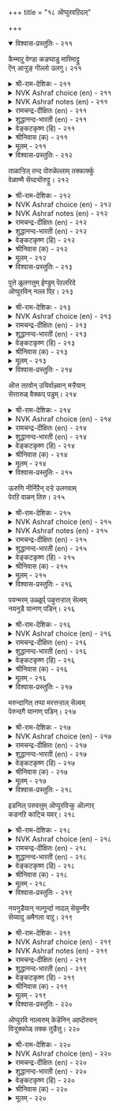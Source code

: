 +++
title = "१८ ऒप्पुरवऱिदल्"

+++


<details open><summary>विश्वास-प्रस्तुतिः - २११</summary>

कैम्माऱु वेण्डा कडप्पाडु मारिमाट्टु  
ऎन् आऱ्ऱुङ् गॊल्लो उलगु।       २११
</details>

<details><summary>श्री-राम-देशिकः - २११</summary>

मेघानं वर्षतां नित्यं कि साह्यं कुर्वते जनाः ।  
मेघतुल्या महान्तोऽपि निष्काममुपकुर्वते ॥ २११॥
</details>

<details><summary>NVK Ashraf choice (en) - २११</summary>

०२११
Duty is not for reward.
Does the world recompense the rain-cloud?
(P.S. Sundaram)
</details>

<details><summary>NVK Ashraf notes (en) - २११</summary>

२११. Five elements [pancha bhuta] are earth, water, fire, air and ether.
</details>

<details><summary>रामचन्द्र-दीक्षितः (en) - २११</summary>

211\. kaimmāṟu vēṇṭā kaṭappāṭu; mārimāṭṭu  
eṉ āṟṟum kollō, ulaku?.

211\. Do not expect any return for the services (duty) done. What does the world give in exchange for the clouds that pour rain?  
</details>

<details><summary>शुद्धानन्द-भारती (en) - २११</summary>

1\. கைம்மாறு வேண்டா கடப்பாடு மாரிமாட்டு  
என்ஆற்றுங் கொல்லோ உலகு  
Duty demands nothing in turn;  
How can the world recompense rain?        211  
</details>

<details><summary>वेङ्कटकृष्ण (हि) - २११</summary>

211
उपकारी नहिं चाहते, पाना प्रत्युपकार ।  
बादल को बदला भला, क्या देता संसार ॥
</details>

<details><summary>श्रीनिवास (क) - २११</summary>

211. उपकारक्कॆ प्रत्युपकारद हङ्गिल्ल; मळॆयन्नु सुरिसुव मोडगळिगॆ ई लोकद मानवरु एनु उपकार तानॆ
माडबल्लरु?

</details>

<details><summary>मूलम् - २११</summary>

कैम्माऱु वेण्डा कडप्पाडु मारिमाट्टु
ऎऩ् आऱ्ऱुङ् गॊल्लो उलगु। २११
</details>

<details open><summary>विश्वास-प्रस्तुतिः - २१२</summary>

ताळाऱ्ऱित् तन्द पॊरुळॆल्लाम् तक्कार्क्कु  
वेळाण्मै सॆय्दऱ्पॊरुट्टु।       २१२
</details>

<details><summary>श्री-राम-देशिकः - २१२</summary>

लोकोपकर्तृभिर्वित्तं प्रयत्नात् समुपार्जितम् ।  
सत्पात्रे दीयमानं सत् प्रयोजनकरं भवेत् ॥ २१२॥
</details>

<details><summary>NVK Ashraf choice (en) - २१२</summary>

०२१२
All the wealth earned by toils
Is meant to serve those who deserve. *
( Shuddhananda Bharatiar)
</details>

<details><summary>NVK Ashraf notes (en) - २१२</summary>

२१२. Compare with ८१. "It is to exercise the benevolence of hospitality that people earn a living and establish homes" -(W.H. Drew and J. Lazarus), (N.V.K. Ashraf). The word "तक्कार्क्कु" in this couplet can be translated as "deserving" or "worthy". Using the latter meaning, (P.S. Sundaram) and (V.V.S. Aiyar) translate this couplet as: "The worthy work and earn their wealth in order to help others" – (P.S. Sundaram).
</details>

<details><summary>रामचन्द्र-दीक्षितः (en) - २१२</summary>

212\. tāḷ āṟṟit tanta poruḷ ellām takkārkku  
vēḷāṇmai ceytaṟporuṭṭu.

212\. All the wealth one earns is for rendering help to the deserving.  
</details>

<details><summary>शुद्धानन्द-भारती (en) - २१२</summary>

2\. தாளாற்றித் தந்த பொருளெல்லாம் தக்கார்க்கு  
வேளாண்மை செய்தற் பொருட்டு  
All the wealth that toils give  
Is meant to serve those who deserve.        212  
</details>

<details><summary>वेङ्कटकृष्ण (हि) - २१२</summary>

212
बहु प्रयत्न से जो जुड़ा, योग्य व्यक्ति के पास ।  
लोगों के उपकार हित, है वह सब धन-रास ॥
</details>

<details><summary>श्रीनिवास (क) - २१२</summary>

212. तानु श्रमदिन्द, सम्पादिसि कूडिट्ट हणवॆल्ल तक्कवरिगॆ उपकार माडुवुदक्के इरुवुदु (ऎन्दु तिळियबेकु)

</details>

<details><summary>मूलम् - २१२</summary>

ताळाऱ्ऱित् तन्द पॊरुळॆल्लाम् तक्कार्क्कु
वेळाण्मै सॆय्दऱ् पॊरुट्टु। २१२
</details>

<details open><summary>विश्वास-प्रस्तुतिः - २१३</summary>

पुत्ते ळुलगत्तुम् ईण्डुम् पॆऱलरिदे  
ऒप्पुरविन् नल्ल पिऱ।       २१३
</details>

<details><summary>श्री-राम-देशिकः - २१३</summary>

लोकोपकारिताख्येन धर्मेण भुवि जीवनात् ।  
सत्कार्यमुत्तमं नास्ति स्वर्गे वा भूतलेऽपि वा ॥ २१३॥
</details>

<details><summary>NVK Ashraf choice (en) - २१३</summary>

०२१३
Rare it is to find another good equal to benevolence,
Either here or in the heaven. *
(W.H. Drew and J. Lazarus)
</details>

<details><summary>रामचन्द्र-दीक्षितः (en) - २१३</summary>

213\. puttēḷ ulakattum, īṇṭum, peṟal aritē-  
oppuraviṉ nalla piṟa.

213\. Is there anything greater than decorum either here or in the world to come?  
</details>

<details><summary>शुद्धानन्द-भारती (en) - २१३</summary>

3\. புத்தே ளுலகத்தும் ஈண்டும் பெறலரிதே  
ஒப்புரவின் நல்ல பிற  
In heav'n and earth 'tis hard to find  
A greater good than being kind.        213  
</details>

<details><summary>वेङ्कटकृष्ण (हि) - २१३</summary>

213
किया भाव निष्काम से, जनोपकार समान ।  
स्वर्ग तथा भू लोक में दुष्कर जान ॥
</details>

<details><summary>श्रीनिवास (क) - २१३</summary>

213. देवलोकदल्लियागली, ई लोकदल्लागली, उपकारक्किन्त मिगिलाद ऒळ्ळॆय गुणवन्नु पडॆयुवुदु कष्ट.

</details>

<details><summary>मूलम् - २१३</summary>

पुत्ते ळुलगत्तुम् ईण्डुम् पॆऱलरिदे
ऒप्पुरविऩ् नल्ल पिऱ। २१३
</details>

<details open><summary>विश्वास-प्रस्तुतिः - २१४</summary>

ऒत्त तऱवोन् उयिर्वाऴ्वान् मऱ्ऱैयान्  
सॆत्तारुळ् वैक्कप् पडुम्।       २१४
</details>

<details><summary>श्री-राम-देशिकः - २१४</summary>

लोकनामुपकर्ता यः शिष्टाचारपरायणः ।  
स जीवति शरीरेण मृतप्रायो नरोऽपरः ॥ २१४॥
</details>

<details><summary>NVK Ashraf choice (en) - २१४</summary>

०२१४
He who realizes what is oneness, lives;
The rest will be placed among the dead.
(G. Vanmikanathan)
</details>

<details><summary>रामचन्द्र-दीक्षितः (en) - २१४</summary>

214\. ottatu aṟivāṉ uyir vāḻvāṉ; maṟṟaiyāṉ  
cettāruḷ vaikkappaṭum.

214\. Verily he is alive who is in harmony with the world; others should be ranked with the dead.  
</details>

<details><summary>शुद्धानन्द-भारती (en) - २१४</summary>

4\. ஒத்த தறிவான் உயிர்வாழ்வான் மற்றையான்  
செத்தாருள் வைக்கப் படும்  
He lives who knows befitting act  
Others are deemed as dead in fact.        214  
</details>

<details><summary>वेङ्कटकृष्ण (हि) - २१४</summary>

214
ज्ञाता शिष्टाचार का, है मनुष्य सप्राण ॥
मृत लोगों में अन्य की, गिनती होती जान ॥
</details>

<details><summary>श्रीनिवास (क) - २१४</summary>

214. उपकारद नडॆवळियन्नु अरितवनु मात्र तन्न बाळन्नु सार्थक पडिसिकॊळ्ळुत्तानॆ; उळिदवरॆल्ल (बदुकिद्दू)
सत्त हागॆये.

</details>

<details><summary>मूलम् - २१४</summary>

ऒत्त तऱवोऩ् उयिर्वाऴ्वाऩ् मऱ्ऱैयाऩ्
सॆत्तारुळ् वैक्कप् पडुम्। २१४
</details>

<details open><summary>विश्वास-प्रस्तुतिः - २१५</summary>

ऊरुणि नीर्निऱैन् दऱ्ऱे उलगवाम्  
पेरऱि वाळन् तिरु।       २१५
</details>

<details><summary>श्री-राम-देशिकः - २१५</summary>

जलपूर्णतटाकेन भवन्ति सुखिनो जनाः ।  
लोकोपकारिणो भाग्यं लोकसौख्यं प्रयच्छति ॥ २१५॥
</details>

<details><summary>NVK Ashraf choice (en) - २१५</summary>

०२१५
The wealth of a wise philanthropist
Is a village pool ever full.
(P.S. Sundaram)
</details>

<details><summary>NVK Ashraf notes (en) - २१५</summary>

२१५. Compare with ५२३. “The life of an unattached man is like a boundless pond flowing unbound” - (P.S. Sundaram), (N.V.K. Ashraf)
</details>

<details><summary>रामचन्द्र-दीक्षितः (en) - २१५</summary>

215\. ūruṇi nīr niṟaintaṟṟē-ulaku avām  
pēr aṟivāḷaṉ tiru.

215\. The wealth of the wise is a never-failing spring.  
</details>

<details><summary>शुद्धानन्द-भारती (en) - २१५</summary>

5\. ஊருணி நீர்நிறைந் தற்றே உலகவாம்  
பேரறி வாளன் திரு  
The wealth that wise and kind do make  
Is like water that fills a lake.        215  
</details>

<details><summary>वेङ्कटकृष्ण (हि) - २१५</summary>

215
पानी भरा तड़ाग ज्यों, आवे जग का काम ।  
महा सुधी की संपदा, है जन-मन-सुख धाम ॥
</details>

<details><summary>श्रीनिवास (क) - २१५</summary>

215. उपकारदिन्द लोक कल्याणवन्नु बयसुव हिरिय अरिवुळ्ळवन सिरियु, ऊरिन कॆरॆय नीरु तुम्बिकॊण्डु
जनरिगॆ उपकार माडिदुदक्कॆ समानवादुदु.

</details>

<details><summary>मूलम् - २१५</summary>

ऊरुणि नीर्निऱैन् दऱ्ऱे उलगवाम्
पेरऱि वाळऩ् तिरु। २१५
</details>

<details open><summary>विश्वास-प्रस्तुतिः - २१६</summary>

पयन्मरम् उळ्ळूर्प् पऴुत्तऱ्ऱाल् सॆल्वम्  
नयनुडै यान्गण् पडिन्।       २१६
</details>

<details><summary>श्री-राम-देशिकः - २१६</summary>

फलभारनतो वृक्षः प्राममध्यं गतो यथा ।  
लोकोपकारी वित्ताढयस्तथा स्यादुपकारकः ॥ २१६॥
</details>

<details><summary>NVK Ashraf choice (en) - २१६</summary>

०२१६
When wealth comes to the generous,
It is like the village tree coming to fruit. *
(C. Rajagopalachari)
</details>

<details><summary>रामचन्द्र-दीक्षितः (en) - २१६</summary>

216\. payaṉ maram uḷḷūrp paḻuttaṟṟāl-celvam  
nayaṉ uṭaiyāṉkaṇ paṭiṉ.

216\. The wealth of the truly liberal is like a tree ripening in the heart of a village.  
</details>

<details><summary>शुद्धानन्द-भारती (en) - २१६</summary>

6\. பயன்மரம் உள்ளூர்ப் பழுத்தற்றால் செல்வம்  
நயனுடை யான்கண் படின்  
Who plenty gets and plenty gives  
Is like town-tree teeming with fruits.        216  
</details>

<details><summary>वेङ्कटकृष्ण (हि) - २१६</summary>

216
शिष्ट जनों के पास यदि, आश्रित हो संपत्ति ।  
ग्राम-मध्य ज्यों वृक्षवर, पावे फल-संपत्ति ॥
</details>

<details><summary>श्रीनिवास (क) - २१६</summary>

216. उपकार माडलाद धर्मगुणवुळ्ळवन बळि सिरि नॆलॆसिदरॆ, फलिसुव मरवु ऊर नडुवॆ इद्दु हण्णु बिट्टन्तॆ.

</details>

<details><summary>मूलम् - २१६</summary>

पयऩ्मरम् उळ्ळूर्प् पऴुत्तऱ्ऱाल् सॆल्वम्
नयऩुडै याऩ्कण् पडिऩ्। २१६
</details>

<details open><summary>विश्वास-प्रस्तुतिः - २१७</summary>

मरुन्दागित् तप्पा मरत्तऱ्ऱाल् सॆल्वम्  
पॆरुन्दगै यान्गण् पडिन्।       २१७
</details>

<details><summary>श्री-राम-देशिकः - २१७</summary>

सर्वभागैर्यथा वृक्षः रुग्णानामौषधायते ।  
लोकोपकारिणो वित्तं तथा सर्वोपकारकम् ॥ २१७॥
</details>

<details><summary>NVK Ashraf choice (en) - २१७</summary>

०२१७
When wealth comes to the large-hearted,
It is like an unfailing medicine tree. *
(P.S. Sundaram)
</details>

<details><summary>रामचन्द्र-दीक्षितः (en) - २१७</summary>

217\. maruntu ākit tappā marattaṟṟāl-celvam  
peruntakaiyāṉkaṇ paṭiṉ.

217\. The wealth of the generous is like a healing medicinal tree.  
</details>

<details><summary>शुद्धानन्द-भारती (en) - २१७</summary>

7\. மருந்தாகித் தப்பா மரத்தற்றால் செல்வம்  
பெருந்தகை யான்கண் படின்  
The wealth of a wide-hearted soul  
Is a herbal tree that healeth all.        217  
</details>

<details><summary>वेङ्कटकृष्ण (हि) - २१७</summary>

217
चूके बिन ज्यों वृक्ष का, दवा बने हर अंग ।  
त्यों धन हो यदि वह रहे, उपकारी के संग ॥
</details>

<details><summary>श्रीनिवास (क) - २१७</summary>

217. उपकारवे मॊदलाद हिरिय गुणवुळ्ळवन बळि ऐश्वर्यवु बन्दु नॆलसि निन्तरॆ, रोगरुजिनगळन्नु परिहरिसुव
सञ्जीविनि मरदन्तॆ (हत्तु जनरिगॆ प्रयोजन दॊरॆयुवुदु)

</details>

<details><summary>मूलम् - २१७</summary>

मरुन्दागित् तप्पा मरत्तऱ्ऱाल् सॆल्वम्
पॆरुन्दगै याऩ्कण् पडिऩ्। २१७
</details>

<details open><summary>विश्वास-प्रस्तुतिः - २१८</summary>

इडनिल् परुवत्तुम् ऒप्पुरविऱ्कु ऒल्गार्  
कडनऱि काट्चि यवर्।       २१८
</details>

<details><summary>श्री-राम-देशिकः - २१८</summary>

लोकोपकारमाहात्म्यं जानन्तो ज्ञानिसत्तमाः ।  
स्वस्य दारिद्र्यकालेऽपि परेषामुपकर्वते ॥ २१८॥
</details>

<details><summary>NVK Ashraf choice (en) - २१८</summary>

०२१८
Those known for their duty will not slacken to help
Even during times of poverty.
(N.V.K. Ashraf)
</details>

<details><summary>रामचन्द्र-दीक्षितः (en) - २१८</summary>

218\. iṭaṉ il paruvattum, oppuraviṟku olkār-  
kaṭaṉ aṟi kāṭciyavar.

218\. Even in poverty the truly discerning never ceases to be liberal.  
</details>

<details><summary>शुद्धानन्द-भारती (en) - २१८</summary>

8\. இடனில் பருவத்தும் ஒப்புரவிற்கு ஒல்கார்  
கடனறி காட்சி யவர்  
Though seers may fall on evil days  
Their sense of duty never strays.        218  
</details>

<details><summary>वेङ्कटकृष्ण (हि) - २१८</summary>

218
सामाजिक कर्तव्य का, जिन सज्जन को ज्ञान ।  
उपकृति से नहिं चूकते, दारिदवश भी जान ॥
</details>

<details><summary>श्रीनिवास (क) - २१८</summary>

218. कर्तव्यदरिविन दृष्टियुळ्ळवरु, सिरियन्नु कॆळॆदुकॊण्ड सङ्कट कालदल्लू उपकार माडलु हिञ्जरियुवुदिल्ल.

</details>

<details><summary>मूलम् - २१८</summary>

इडऩिल् परुवत्तुम् ऒप्पुरविऱ्कु ऒल्गार्
कडऩऱि काट्चि यवर्। २१८
</details>

<details open><summary>विश्वास-प्रस्तुतिः - २१९</summary>

नयनुडैयान् नल्गूर्न्दा नादल् सॆयुम्नीर  
सॆय्यादु अमैगला वाऱु।       २१९
</details>

<details><summary>श्री-राम-देशिकः - २१९</summary>

लोकोपकारिचित्तस्य दारिद्र्यमिदमुच्यते ।  
न शक्नोम्यधिकं दान्तु दारुद्र्ययेति यन्मतम् ॥ २१९॥
</details>

<details><summary>NVK Ashraf choice (en) - २१९</summary>

०२१९
The poverty of a generous man is nothing but
His inability to exercise his generosity. *
(W.H. Drew and J. Lazarus)
</details>

<details><summary>NVK Ashraf notes (en) - २१९</summary>

२१९. Compare with १०१०. "The brief want of the benign rich is like the monsoon clouds just shed its moisture" - ( Shuddhananda Bharatiar), (N.V.K. Ashraf)
</details>

<details><summary>रामचन्द्र-दीक्षितः (en) - २१९</summary>

219\. nayaṉ uṭaiyāṉ nalkūrntāṉ ātal ceyum nīra  
ceyyātu amaikalā āṟu.

219\. The poverty of the liberal of heart is his failure in the offices of tenderness.  
</details>

<details><summary>शुद्धानन्द-भारती (en) - २१९</summary>

9\. நயனுடையான் நல்கூர்ந்தா னாதல் செயும்நீர  
செய்யாது அமைகலா வாறு  
The good man's poverty and grief  
Is want of means to give relief.        219  
</details>

<details><summary>वेङ्कटकृष्ण (हि) - २१९</summary>

219
उपकारी को है नहीं, दरिद्रता की सोच ।  
‘मैं कृतकृत्य नहीं हुआ’ उसे यही संकोच ॥
</details>

<details><summary>श्रीनिवास (क) - २१९</summary>

219. उपकार माडुव धर्मगुणवुळ्ळवनु बडवनागिद्दल्लि, अवनु माड बेकाद उपकारवन्नुमाडलारदॆ दुःखिसुव
स्थितिगॆ बरुवनु.

</details>

<details><summary>मूलम् - २१९</summary>

नयऩुडैयाऩ् नल्गूर्न्दा ऩादल् सॆयुम्नीर
सॆय्यादु अमैगला वाऱु। २१९
</details>

<details open><summary>विश्वास-प्रस्तुतिः - २२०</summary>

ऒप्पुरवि नाल्वरुम् केडॆनिन् अह्दॊरुवन्  
विऱ्ऱुक्कोळ् तक्क तुडैत्तु।       २२०
</details>

<details><summary>श्री-राम-देशिकः - २२०</summary>

लोकोपकारात् दारिद्र्यं जायेतेति वदेत् यदि ।  
भप्यात्मविक्रयेणैतत् दारिद्र्यक्रयणं वरम् ॥ २२०॥
</details>

<details><summary>NVK Ashraf choice (en) - २२०</summary>

०२२०
If poverty comes of doing good,
One's self may be sold to do it.
(P.S. Sundaram)
</details>

<details><summary>रामचन्द्र-दीक्षितः (en) - २२०</summary>

220\. 'oppuraviṉāl varum, kēṭu' eṉiṉ, aḵtu oruvaṉ  
viṟṟuk kōḷ takkatu uṭaittu.

220\. The poverty that results from a just course of action is worth purchasing by going into the very bond of slavery.
</details>

<details><summary>शुद्धानन्द-भारती (en) - २२०</summary>

10\. ஒப்புரவி னால்வரும் கேடெனின் அஃதொருவன்  
விற்றுக்கோள் தக்க துடைத்து  
By good if ruin comes across  
Sell yourself to save that loss.        220  
</details>

<details><summary>वेङ्कटकृष्ण (हि) - २२०</summary>

220
लोकोपकारिता किये, यदि होगा ही नाश ।  
अपने को भी बेच कर, क्रय-लायक वह नाश ॥
</details>

<details><summary>श्रीनिवास (क) - २२०</summary>

220. उपकारद नडवळिकॆयिन्द ऒब्बनिगॆ केडु ऒदुगुवुदु ऎन्दादरॆ, अवनु तन्नन्नु मारिकॊण्डादरू अदन्नु
सम्पादिसतक्कदु.
</details>

<details><summary>मूलम् - २२०</summary>

ऒप्पुरवि ऩाल्वरुम् केडॆऩिऩ् अह्दॊरुवऩ्
विऱ्ऱुक्कोळ् तक्क तुडैत्तु। २२०
</details>

